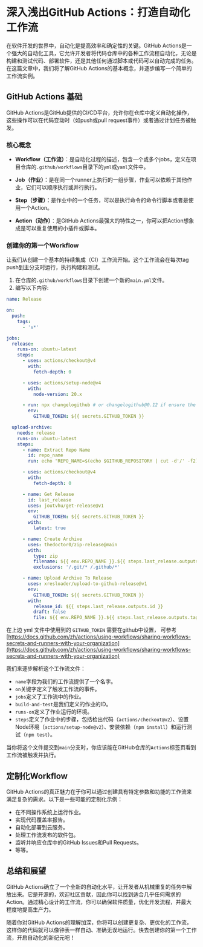 # 深入浅出GitHub Actions：打造自动化工作流

在软件开发的世界中，自动化是提高效率和确定性的关键。GitHub Actions是一个强大的自动化工具，它允许开发者将代码仓库中的各种工作流程自动化，无论是构建和测试代码、部署软件，还是其他任何通过脚本或代码可以自动完成的任务。在这篇文章中，我们将了解GitHub Actions的基本概念，并逐步编写一个简单的工作流实例。

## GitHub Actions 基础

GitHub Actions是GitHub提供的CI/CD平台，允许你在仓库中定义自动化操作，这些操作可以在代码变动时（如push或pull request事件）或者通过计划任务被触发。

### 核心概念

- **Workflow（工作流）**：是自动化过程的描述，包含一个或多个jobs，定义在项目仓库的`.github/workflows`目录下的`yml`或`yaml`文件中。

- **Job（作业）**：是在同一个runner上执行的一组步骤，作业可以依赖于其他作业，它们可以顺序执行或并行执行。

- **Step（步骤）**：是作业中的一个任务，可以是执行命令的命令行脚本或者是使用一个Action。

- **Action（动作）**：是GitHub Actions最强大的特性之一，你可以把Action想象成是可以重复使用的小插件或脚本。

### 创建你的第一个Workflow

让我们从创建一个基本的持续集成（CI）工作流开始。这个工作流会在每次tag push到主分支时运行，执行构建和测试。

1. 在仓库的`.github/workflows`目录下创建一个新的`main.yml`文件。
2. 编写以下内容:

```yaml
name: Release

on:
  push:
    tags:
      - 'v*'

jobs:
  release:
    runs-on: ubuntu-latest
    steps:
      - uses: actions/checkout@v4
        with:
          fetch-depth: 0

      - uses: actions/setup-node@v4
        with:
          node-version: 20.x

      - run: npx changelogithub # or changelogithub@0.12 if ensure the stable result
        env:
          GITHUB_TOKEN: ${{ secrets.GITHUB_TOKEN }}

  upload-archive:
    needs: release
    runs-on: ubuntu-latest
    steps:
      - name: Extract Repo Name
        id: repo_name
        run: echo "REPO_NAME=$(echo $GITHUB_REPOSITORY | cut -d'/' -f2)" >> $GITHUB_ENV

      - uses: actions/checkout@v4
        with:
          fetch-depth: 0

      - name: Get Release
        id: last_release
        uses: joutvhu/get-release@v1
        env:
          GITHUB_TOKEN: ${{ secrets.GITHUB_TOKEN }}
        with:
          latest: true

      - name: Create Archive
        uses: thedoctor0/zip-release@main
        with:
          type: zip
          filename: ${{ env.REPO_NAME }}.${{ steps.last_release.outputs.tag_name }}.zip
          exclusions: '/.git/* /.github/*'

      - name: Upload Archive To Release
        uses: xresloader/upload-to-github-release@v1
        env:
          GITHUB_TOKEN: ${{ secrets.GITHUB_TOKEN }}
        with:
          release_id: ${{ steps.last_release.outputs.id }}
          draft: false
          file: ${{ env.REPO_NAME }}.${{ steps.last_release.outputs.tag_name }}.zip
```

在上边 yml 文件中使用到的 `GITHUB_TOKEN` 需要在github中设置， 可参考[https://docs.github.com/zh/actions/using-workflows/sharing-workflows-secrets-and-runners-with-your-organization](https://docs.github.com/zh/actions/using-workflows/sharing-workflows-secrets-and-runners-with-your-organization)

我们来逐步解析这个工作流文件：
- `name`字段为我们的工作流提供了一个名字。
- `on`关键字定义了触发工作流的事件。
- `jobs`定义了工作流中的作业。
- `build-and-test`是我们定义的作业的ID。
- `runs-on`定义了作业运行的环境。
- `steps`定义了作业中的步骤，包括检出代码（`actions/checkout@v2`）、设置Node环境（`actions/setup-node@v2`）、安装依赖（`npm install`）和运行测试（`npm test`）。

当你将这个文件提交到`main`分支时，你应该能在GitHub仓库的`Actions`标签页看到工作流被触发并执行。

## 定制化Workflow

GitHub Actions的真正魅力在于你可以通过创建具有特定参数和功能的工作流来满足复杂的需求。以下是一些可能的定制化示例：

- 在不同操作系统上运行作业。
- 实现代码覆盖率报告。
- 自动化部署到云服务。
- 处理工作流发布的软件包。
- 监听并响应仓库中的GitHub Issues和Pull Requests。
- 等等。

## 总结和展望

GitHub Actions确立了一个全新的自动化水平，让开发者从机械重复的任务中解放出来。它是开源的，欢迎社区贡献，因此你可以找到适合几乎任何需求的Action。通过精心设计的工作流，你可以确保软件质量，优化开发流程，并最大程度地提高生产力。

随着你对GitHub Actions的理解加深，你将可以创建更复杂、更优化的工作流，这样你的代码就可以像钟表一样自动、准确无误地运行。快去创建你的第一个工作流，开启自动化的新纪元吧！
